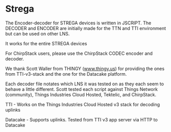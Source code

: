# Strega
The Encoder-decoder for STREGA devices is written in JSCRIPT.
The DECODER and ENCODER are initially made for the TTN and TTI environment
but can be used on other LNS. 

It works for the entire STREGA devices

For ChirpStack users, please use the ChirpStack CODEC encoder and decoder.

We thank Scott Waller from THINGY (www.thingy.us) for providing the ones from TTI-v3-stack and the one for the Datacake
platform.

Each decoder file notates which LNS it was tested on as they each seem to behave a little different.
Scott tested each script against Things Network (community), Things Industries Cloud Hosted, Tektelic, and ChirpStack.

TTI - Works on the Things Industries Cloud Hosted v3 stack for decoding uplinks

Datacake - Supports uplinks. Tested from TTI v3 app server via HTTP to Datacake
